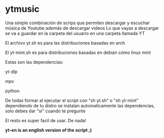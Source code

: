 # ytmusic
Una simple combinación de scrips que permiten descargar y escuchar música de Youtube además de descargar videos
Lo que vayas a descargar se va a guardar en la carpeta del usuario en una carpeta llamada YT

El archivo yt.sh es para las distribuciones basadas en arch

El yt-mint.sh es para distribuciones basadas en debian cómo linux mint

Estas son las dependencias:

yt-dlp

mpv

python

De todas formar al ejecutar el script con "sh yt.sh" o "sh yt-mint" dependiendo de tu distro
se instalan automaticamente las dependencias, solo debes dar "si" cuando te pregunte

El resto es super facil de usar. De nada!


**yt-en is an english version of the script ;)**
